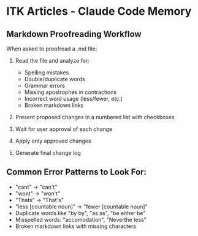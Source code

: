 # ITK Articles - Claude Code Memory

## Markdown Proofreading Workflow

When asked to proofread a .md file:

1. Read the file and analyze for:
   - Spelling mistakes
   - Double/duplicate words
   - Grammar errors
   - Missing apostrophes in contractions
   - Incorrect word usage (less/fewer, etc.)
   - Broken markdown links

2. Present proposed changes in a numbered list with checkboxes
3. Wait for user approval of each change
4. Apply only approved changes
5. Generate final change log

## Common Error Patterns to Look For:
- "cant" → "can't"
- "wont" → "won't" 
- "Thats" → "That's"
- "less [countable noun]" → "fewer [countable noun]"
- Duplicate words like "by by", "as as", "be either be"
- Misspelled words: "accomodation", "Neverthe less"
- Broken markdown links with missing characters